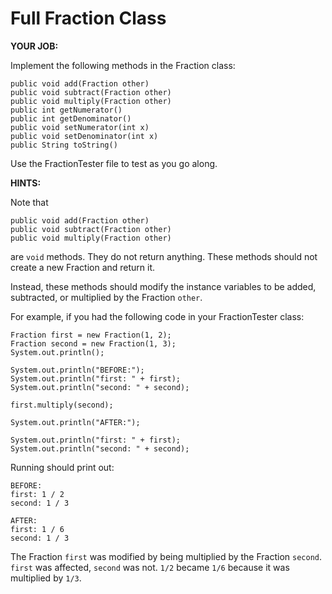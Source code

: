 # Full Fraction Class
**YOUR JOB:**

Implement the following methods in the Fraction class:
```
public void add(Fraction other)
public void subtract(Fraction other)
public void multiply(Fraction other)
public int getNumerator()
public int getDenominator()
public void setNumerator(int x)
public void setDenominator(int x)
public String toString()
```
Use the FractionTester file to test as you go along.

**HINTS:**

Note that
```
public void add(Fraction other)
public void subtract(Fraction other)
public void multiply(Fraction other)
```
are `void` methods. They do not return anything. These methods should not create a new Fraction and return it.

Instead, these methods should modify the instance variables to be added, subtracted, or multiplied by the Fraction `other`.

For example, if you had the following code in your FractionTester class:
```
Fraction first = new Fraction(1, 2);
Fraction second = new Fraction(1, 3);
System.out.println();

System.out.println("BEFORE:");
System.out.println("first: " + first);
System.out.println("second: " + second);

first.multiply(second);

System.out.println("AFTER:");

System.out.println("first: " + first);
System.out.println("second: " + second);
```
Running should print out:
```
BEFORE:
first: 1 / 2
second: 1 / 3

AFTER:
first: 1 / 6
second: 1 / 3
```
The Fraction `first` was modified by being multiplied by the Fraction `second`. `first` was affected, `second` was not. `1/2` became `1/6` because it was multiplied by `1/3`.